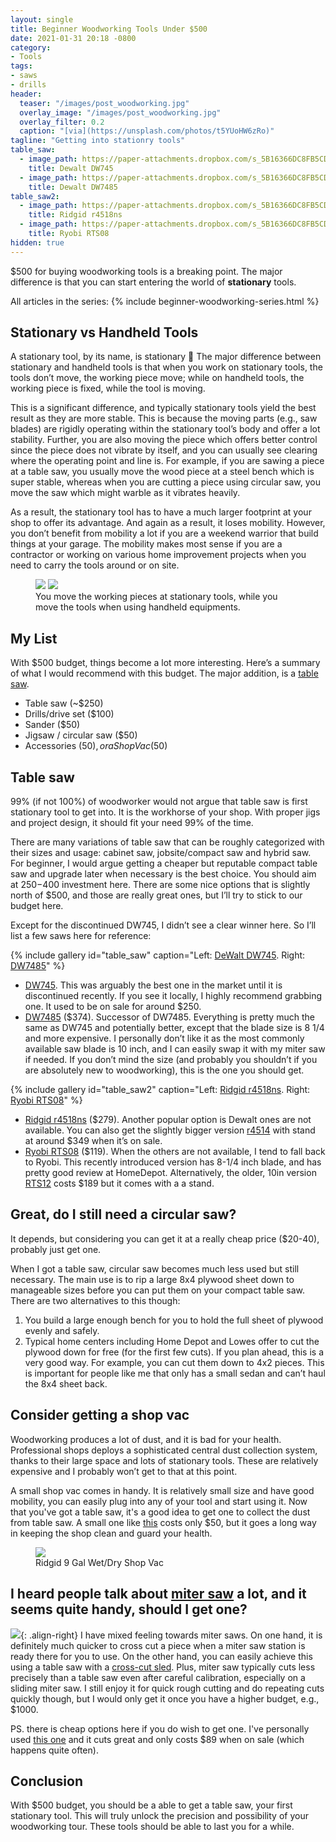 ```yaml
---
layout: single
title: Beginner Woodworking Tools Under $500
date: 2021-01-31 20:18 -0800
category:
- Tools
tags:
- saws
- drills
header:
  teaser: "/images/post_woodworking.jpg"
  overlay_image: "/images/post_woodworking.jpg"
  overlay_filter: 0.2
  caption: "[via](https://unsplash.com/photos/t5YUoHW6zRo)"
tagline: "Getting into stationry tools"
table_saw:
  - image_path: https://paper-attachments.dropbox.com/s_5B16366DC8FB5CD805407D42656700C312B80CFC47DE56A6F52FE4F6E48ADFEB_1612147259668_image.png
    title: Dewalt DW745
  - image_path: https://paper-attachments.dropbox.com/s_5B16366DC8FB5CD805407D42656700C312B80CFC47DE56A6F52FE4F6E48ADFEB_1612147427745_image.png
    title: Dewalt DW7485
table_saw2:
  - image_path: https://paper-attachments.dropbox.com/s_5B16366DC8FB5CD805407D42656700C312B80CFC47DE56A6F52FE4F6E48ADFEB_1612155875305_image.png
    title: Ridgid r4518ns
  - image_path: https://paper-attachments.dropbox.com/s_5B16366DC8FB5CD805407D42656700C312B80CFC47DE56A6F52FE4F6E48ADFEB_1612148251122_image.png
    title: Ryobi RTS08
hidden: true
---
```


$500 for buying woodworking tools is a breaking point. The major difference is that you can start entering the world of **stationary** tools.

All articles in the series:
{% include beginner-woodworking-series.html %}

## Stationary vs Handheld Tools

A stationary tool, by its name, is stationary 🙂 The major difference between stationary and handheld tools is that when you work on stationary tools, the tools don’t move, the working piece move; while on handheld tools, the working piece is fixed, while the tool is moving.

This is a significant difference, and typically stationary tools yield the best result as they are more stable. This is because the moving parts (e.g., saw blades) are rigidly operating within the stationary tool’s body and offer a lot stability. Further, you are also moving the piece which offers better control since the piece does not vibrate by itself, and you can usually see clearing where the operating point and line is. For example, if you are sawing a piece at a table saw, you usually move the wood piece at a steel bench which is super stable, whereas when you are cutting a piece using circular saw, you move the saw which might warble as it vibrates heavily.

As a result, the stationary tool has to have a much larger footprint at your shop to offer its advantage. And again as a result, it loses mobility. However, you don’t benefit from mobility a lot if you are a weekend warrior that build things at your garage. The mobility makes most sense if you are a contractor or working on various home improvement projects when you need to carry the tools around or on site.

<figure class="half">
  <img src="https://paper-attachments.dropbox.com/s_5B16366DC8FB5CD805407D42656700C312B80CFC47DE56A6F52FE4F6E48ADFEB_1612137243055_image.png">
  <img src="https://paper-attachments.dropbox.com/s_5B16366DC8FB5CD805407D42656700C312B80CFC47DE56A6F52FE4F6E48ADFEB_1612137216568_image.png">
  <figcaption>
    You move the working pieces at stationary tools, while you move the tools when using handheld equipments.
  </figcaption>
</figure>

## My List

With $500 budget, things become a lot more interesting. Here’s a summary of what I would recommend with this budget. The major addition, is a [table saw](https://en.wikipedia.org/wiki/Table_saw).

- Table saw (~$250)
- Drills/drive set ($100)
- Sander ($50)
- Jigsaw / circular saw ($50)
- Accessories ($50), or a Shop Vac ($50)

## Table saw

99% (if not 100%) of woodworker would not argue that table saw is first stationary tool to get into. It is the workhorse of your shop. With proper jigs and project design, it should fit your need 99% of the time.

There are many variations of table saw that can be roughly categorized with their sizes and usage: cabinet saw, jobsite/compact saw and hybrid saw. For beginner, I would argue getting a cheaper but reputable compact table saw and upgrade later when necessary is the best choice. You should aim at $250-$400 investment here. There are some nice options that is slightly north of $500, and those are really great ones, but I’ll try to stick to our budget here.

Except for the discontinued DW745, I didn’t see a clear winner here. So I’ll list a few saws here for reference:

{% include gallery id="table_saw" caption="Left: [DeWalt DW745](https://www.dewalt.com/products/power-tools/saws/table-saws/10-in-compact-jobsite-table-saw-with-sitepro-modular-guarding-system/dw745). Right: [DW7485](https://amzn.to/36LAKab)" %}

- [DW745](https://www.dewalt.com/products/power-tools/saws/table-saws/10-in-compact-jobsite-table-saw-with-sitepro-modular-guarding-system/dw745). This was arguably the best one in the market until it is discontinued recently. If you see it locally, I highly recommend grabbing one. It used to be on sale for around $250.
- [DW7485](https://amzn.to/36LAKab) ($374). Successor of DW7485. Everything is pretty much the same as DW745 and potentially better, except that the blade size is 8 1/4 and more expensive. I personally don’t like it as the most commonly available saw blade is 10 inch, and I can easily swap it with my miter saw if needed. If you don’t mind the size (and probably you shouldn’t if you are absolutely new to woodworking), this is the one you should get.

{% include gallery id="table_saw2" caption="Left: [Ridgid r4518ns](https://www.homedepot.com/p/RIDGID-15-Amp-10-in-Table-Saw-R4518NS/313501985). Right: [Ryobi RTS08](https://www.homedepot.com/p/RYOBI-13-Amp-8-1-4-in-Table-Saw-RTS08/309412837)" %}

- [Ridgid r4518ns](https://www.homedepot.com/p/RIDGID-15-Amp-10-in-Table-Saw-R4518NS/313501985) ($279). Another popular option is Dewalt ones are not available. You can also get the slightly bigger version [r4514](https://www.homedepot.com/p/RIDGID-10-in-Pro-Jobsite-Table-Saw-with-Stand-R4514/309415135) with stand at around $349 when it’s on sale.
- [Ryobi RTS08](https://www.homedepot.com/p/RYOBI-13-Amp-8-1-4-in-Table-Saw-RTS08/309412837) ($119). When the others are not available, I tend to fall back to Ryobi. This recently introduced version has 8-1/4 inch blade, and has pretty good review at HomeDepot. Alternatively, the older, 10in version [RTS12](https://www.homedepot.com/p/RYOBI-15-Amp-10-in-Table-Saw-with-Folding-Stand-RTS12/309412842) costs $189 but it comes with a a stand.

## Great, do I still need a circular saw?

It depends, but considering you can get it at a really cheap price ($20-40), probably just get one.

When I got a table saw, circular saw becomes much less used but still necessary. The main use is to rip a large 8x4 plywood sheet down to manageable sizes before you can put them on your compact table saw. There are two alternatives to this though:

1. You build a large enough bench for you to hold the full sheet of plywood evenly and safely.
2. Typical home centers including Home Depot and Lowes offer to cut the plywood down for free (for the first few cuts). If you plan ahead, this is a very good way. For example, you can cut them down to 4x2 pieces. This is important for people like me that only has a small sedan and can’t haul the 8x4 sheet back.

## Consider getting a shop vac

Woodworking produces a lot of dust, and it is bad for your health. Professional shops deploys a sophisticated central dust collection system, thanks to their large space and lots of stationary tools. These are relatively expensive and I probably won’t get to that at this point.

A small shop vac comes in handy. It is relatively small size and have good mobility, you can easily plug into any of your tool and start using it. Now that you've got a table saw, it's a good idea to get one to collect the dust from table saw. A small one like [this](https://www.homedepot.com/p/RIDGID-9-Gal-4-25-Peak-HP-NXT-Wet-Dry-Shop-Vacuum-with-Filter-Hose-3-Wands-Utility-Nozzle-Crevice-Tool-and-Dusting-Brush-HD0901/313532154) costs only $50, but it goes a long way in keeping the shop clean and guard your health.

<figure class="one">
  <img src="https://paper-attachments.dropbox.com/s_5B16366DC8FB5CD805407D42656700C312B80CFC47DE56A6F52FE4F6E48ADFEB_1612157886266_Pasted_Image_1_31_21__9_31_PM.jpg">
  <figcaption>
    Ridgid 9 Gal Wet/Dry Shop Vac
  </figcaption>
</figure>

## I heard people talk about [miter saw](https://en.wikipedia.org/wiki/Miter_saw) a lot, and it seems quite handy, should I get one?

![](https://paper-attachments.dropbox.com/s_5B16366DC8FB5CD805407D42656700C312B80CFC47DE56A6F52FE4F6E48ADFEB_1612158135526_image.png){: .align-right}
I have mixed feeling towards miter saws. On one hand, it is definitely much quicker to cross cut a piece when a miter saw station is ready there for you to use. On the other hand, you can easily achieve this using a table saw with a [cross-cut sled](https://www.finewoodworking.com/2011/07/01/build-a-super-precise-tablesaw-crosscut-sled#:~:text=Tablesaw%20crosscut%20sleds%20are%20a,miter%20slot%20bars%20aligned%20properly.). Plus, miter saw typically cuts less precisely than a table saw even after careful calibration, especially on a sliding miter saw. I still enjoy it for quick rough cutting and do repeating cuts quickly though, but I would only get it once you have a higher budget, e.g., $1000.

PS. there is cheap options here if you do wish to get one. I've personally used [this one](https://amzn.to/3rdoB5h) and it cuts great and only costs $89 when on sale (which happens quite often).

## Conclusion

With $500 budget, you should be a able to get a table saw, your first stationary tool. This will truly unlock the precision and possibility of your woodworking tour. These tools should be able to last you for a while.

[stationary tools image]: https://paper-attachments.dropbox.com/s_5B16366DC8FB5CD805407D42656700C312B80CFC47DE56A6F52FE4F6E48ADFEB_1612137243055_image.png
[handheld tools image]: https://paper-attachments.dropbox.com/s_5B16366DC8FB5CD805407D42656700C312B80CFC47DE56A6F52FE4F6E48ADFEB_1612137216568_image.png
[DeWalt DW745]: https://www.dewalt.com/products/power-tools/saws/table-saws/10-in-compact-jobsite-table-saw-with-sitepro-modular-guarding-system/dw745
